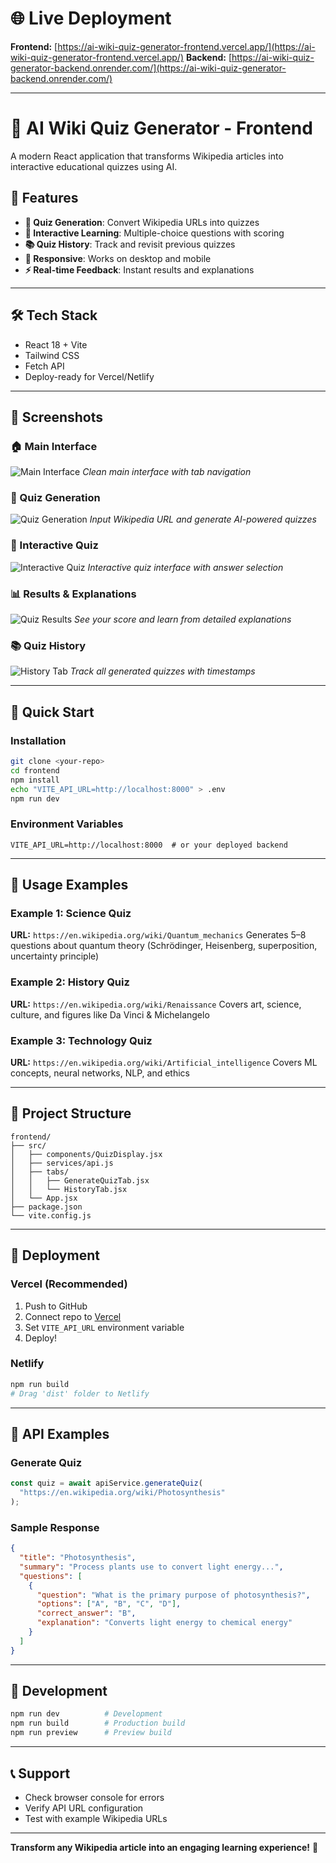 # 🌐 Live Deployment

**Frontend:** [https://ai-wiki-quiz-generator-frontend.vercel.app/](https://ai-wiki-quiz-generator-frontend.vercel.app/)
**Backend:** [https://ai-wiki-quiz-generator-backend.onrender.com/](https://ai-wiki-quiz-generator-backend.onrender.com/)

---

# 🧠 AI Wiki Quiz Generator - Frontend

A modern React application that transforms Wikipedia articles into interactive educational quizzes using AI.

## 🎯 Features

* **📝 Quiz Generation**: Convert Wikipedia URLs into quizzes
* **🎯 Interactive Learning**: Multiple-choice questions with scoring
* **📚 Quiz History**: Track and revisit previous quizzes
* **📱 Responsive**: Works on desktop and mobile
* **⚡ Real-time Feedback**: Instant results and explanations

---

## 🛠️ Tech Stack

* React 18 + Vite
* Tailwind CSS
* Fetch API
* Deploy-ready for Vercel/Netlify

---

## 📸 Screenshots

### 🏠 Main Interface

![Main Interface](https://via.placeholder.com/800x400/3B82F6/FFFFFF?text=AI+Quiz+Generator+Home)
*Clean main interface with tab navigation*

### 📝 Quiz Generation

![Quiz Generation](https://via.placeholder.com/800x400/10B981/FFFFFF?text=Generate+Quiz+From+Wikipedia+URL)
*Input Wikipedia URL and generate AI-powered quizzes*

### 🎯 Interactive Quiz

![Interactive Quiz](https://via.placeholder.com/800x400/8B5CF6/FFFFFF?text=Take+Quiz+with+Multiple+Choice+Questions)
*Interactive quiz interface with answer selection*

### 📊 Results & Explanations

![Quiz Results](https://via.placeholder.com/800x400/F59E0B/FFFFFF?text=View+Score+and+Explanations)
*See your score and learn from detailed explanations*

### 📚 Quiz History

![History Tab](https://via.placeholder.com/800x400/EF4444/FFFFFF?text=Browse+Quiz+History)
*Track all generated quizzes with timestamps*

---

## 🚀 Quick Start

### Installation

```bash
git clone <your-repo>
cd frontend
npm install
echo "VITE_API_URL=http://localhost:8000" > .env
npm run dev
```

### Environment Variables

```env
VITE_API_URL=http://localhost:8000  # or your deployed backend
```

---

## 🎯 Usage Examples

### Example 1: Science Quiz

**URL:** `https://en.wikipedia.org/wiki/Quantum_mechanics`
Generates 5–8 questions about quantum theory (Schrödinger, Heisenberg, superposition, uncertainty principle)

### Example 2: History Quiz

**URL:** `https://en.wikipedia.org/wiki/Renaissance`
Covers art, science, culture, and figures like Da Vinci & Michelangelo

### Example 3: Technology Quiz

**URL:** `https://en.wikipedia.org/wiki/Artificial_intelligence`
Covers ML concepts, neural networks, NLP, and ethics

---

## 📁 Project Structure

```
frontend/
├── src/
│   ├── components/QuizDisplay.jsx
│   ├── services/api.js
│   ├── tabs/
│   │   ├── GenerateQuizTab.jsx
│   │   └── HistoryTab.jsx
│   └── App.jsx
├── package.json
└── vite.config.js
```

---

## 🚀 Deployment

### Vercel (Recommended)

1. Push to GitHub
2. Connect repo to [Vercel](https://vercel.com)
3. Set `VITE_API_URL` environment variable
4. Deploy!

### Netlify

```bash
npm run build
# Drag 'dist' folder to Netlify
```

---

## 🎯 API Examples

### Generate Quiz

```javascript
const quiz = await apiService.generateQuiz(
  "https://en.wikipedia.org/wiki/Photosynthesis"
);
```

### Sample Response

```json
{
  "title": "Photosynthesis",
  "summary": "Process plants use to convert light energy...",
  "questions": [
    {
      "question": "What is the primary purpose of photosynthesis?",
      "options": ["A", "B", "C", "D"],
      "correct_answer": "B",
      "explanation": "Converts light energy to chemical energy"
    }
  ]
}
```

---

## 🔧 Development

```bash
npm run dev          # Development
npm run build        # Production build  
npm run preview      # Preview build
```

---

## 📞 Support

* Check browser console for errors
* Verify API URL configuration
* Test with example Wikipedia URLs

---

**Transform any Wikipedia article into an engaging learning experience!** 🚀

